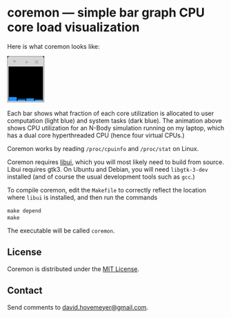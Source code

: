 # coremon &mdash; simple bar graph CPU core load visualization

Here is what coremon looks like:

![coremon screen capture](animation.gif)

Each bar shows what fraction of each core utilization is allocated to user computation (light blue) and system tasks (dark blue).  The animation above shows CPU utilization for an N-Body simulation running on my laptop, which has a dual core hyperthreaded CPU (hence four virtual CPUs.)

Coremon works by reading `/proc/cpuinfo` and `/proc/stat` on Linux.

Coremon requires [libui](https://github.com/andlabs/libui), which you will most likely need to build from source.  Libui requires gtk3.  On Ubuntu and Debian, you will need `libgtk-3-dev` installed (and of course the usual development tools such as `gcc`.)

To compile coremon, edit the `Makefile` to correctly reflect the location where `libui` is installed, and then run the commands

    make depend
    make

The executable will be called `coremon`.

## License

Coremon is distributed under the [MIT License](https://opensource.org/licenses/MIT).

## Contact

Send comments to [david.hovemeyer@gmail.com](mailto:david.hovemeyer@gmail.com).
